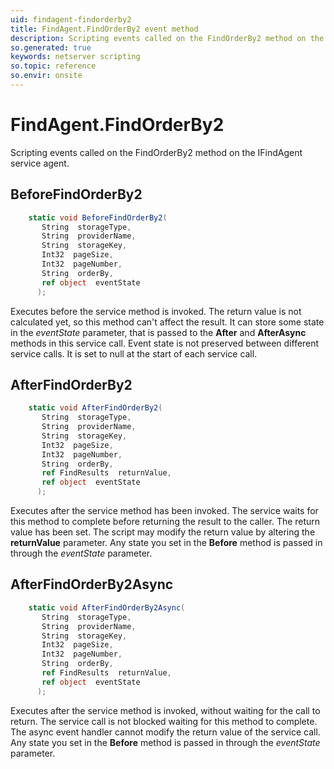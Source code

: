 ```yaml
---
uid: findagent-findorderby2
title: FindAgent.FindOrderBy2 event method
description: Scripting events called on the FindOrderBy2 method on the FindAgent service agent.
so.generated: true
keywords: netserver scripting
so.topic: reference
so.envir: onsite
---
```

# FindAgent.FindOrderBy2

Scripting events called on the <see cref='M:IFindAgent.FindOrderBy2'>FindOrderBy2</see> method on the <see cref='IFindAgent'>IFindAgent</see>  service agent.

## BeforeFindOrderBy2
```cs
    static void BeforeFindOrderBy2(
       String  storageType,
       String  providerName,
       String  storageKey,
       Int32  pageSize,
       Int32  pageNumber,
       String  orderBy,
       ref object  eventState
      );
```
Executes before the service method is invoked.
The return value is not calculated yet, so this method can't affect the result.
It can store some state in the *eventState* parameter, that is passed to the **After** and **AfterAsync** methods in this service call.
Event state is not preserved between different service calls. It is set to null at the start of each service call.
## AfterFindOrderBy2
```cs
    static void AfterFindOrderBy2(
       String  storageType,
       String  providerName,
       String  storageKey,
       Int32  pageSize,
       Int32  pageNumber,
       String  orderBy,
       ref FindResults  returnValue,
       ref object  eventState
      );
```
Executes after the service method has been invoked. The service waits for this method to complete before returning the result to the caller.
The return value has been set. The script may modify the return value by altering the **returnValue** parameter.
Any state you set in the **Before** method is passed in through the *eventState* parameter.
## AfterFindOrderBy2Async
```cs
    static void AfterFindOrderBy2Async(
       String  storageType,
       String  providerName,
       String  storageKey,
       Int32  pageSize,
       Int32  pageNumber,
       String  orderBy,
       ref FindResults  returnValue,
       ref object  eventState
      );
```
Executes after the service method is invoked, without waiting for the call to return.
The service call is not blocked waiting for this method to complete.
The async event handler cannot modify the return value of the service call.
Any state you set in the **Before** method is passed in through the *eventState* parameter.

